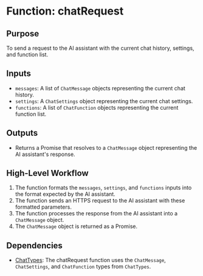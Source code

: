 # Function: chatRequest

## Purpose

To send a request to the AI assistant with the current chat history, settings, and function list.

## Inputs

- `messages`: A list of `ChatMessage` objects representing the current chat history.
- `settings`: A `ChatSettings` object representing the current chat settings.
- `functions`: A list of `ChatFunction` objects representing the current function list.

## Outputs

- Returns a Promise that resolves to a `ChatMessage` object representing the AI assistant's response.

## High-Level Workflow

1. The function formats the `messages`, `settings`, and `functions` inputs into the format expected by the AI assistant.
2. The function sends an HTTPS request to the AI assistant with these formatted parameters.
3. The function processes the response from the AI assistant into a `ChatMessage` object.
4. The `ChatMessage` object is returned as a Promise.

## Dependencies

- [ChatTypes](../types/ChatTypes.md): The chatRequest function uses the `ChatMessage`, `ChatSettings`, and `ChatFunction` types from `ChatTypes`.
